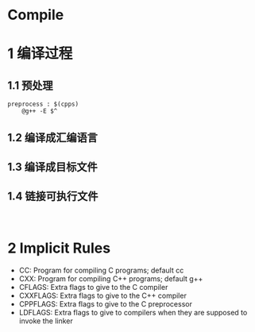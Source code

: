 &emsp;
# Compile

# 1 编译过程
## 1.1 预处理

```make
preprocess : $(cpps)
    @g++ -E $^
```

## 1.2 编译成汇编语言



## 1.3 编译成目标文件


## 1.4 链接可执行文件


&emsp;
# 2 Implicit Rules
- CC: Program for compiling C programs; default cc
- CXX: Program for compiling C++ programs; default g++
- CFLAGS: Extra flags to give to the C compiler
- CXXFLAGS: Extra flags to give to the C++ compiler
- CPPFLAGS: Extra flags to give to the C preprocessor
- LDFLAGS: Extra flags to give to compilers when they are supposed to invoke the linker


